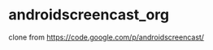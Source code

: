 androidscreencast_org
=====================

clone from https://code.google.com/p/androidscreencast/

